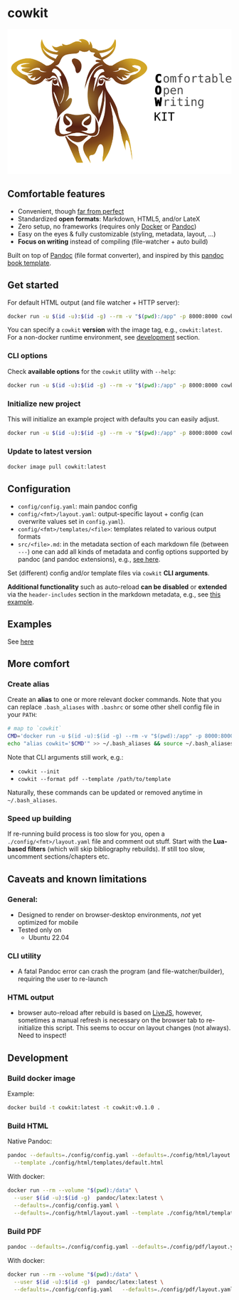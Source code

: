 # cowkit

![cowkit](./assets/img/cowkit_logo.svg)

## Comfortable features

- Convenient, though [far from perfect](#caveats-and-known-limitations)
- Standardized <b>open formats</b>: Markdown, HTML5, and/or LateX
- Zero setup, no frameworks (requires only [Docker](https://docs.docker.com/engine/install/) or [Pandoc](https://pandoc.org/))
- Easy on the eyes & fully customizable (styling, metadata, layout, ...)
- <b>Focus on writing</b> instead of compiling (file-watcher + auto build)

Built on top of [Pandoc](https://pandoc.org/) (file format converter), and inspired by this [pandoc book template](https://github.com/wikiti/pandoc-book-template).

## Get started

For default HTML output (and file watcher + HTTP server):

```sh
docker run -u $(id -u):$(id -g) --rm -v "$(pwd):/app" -p 8000:8000 cowkit
```

You can specify a `cowkit` <b>version</b> with the image tag, e.g., `cowkit:latest`.  For a non-docker runtime environment, see [development](#development)
section.

### CLI options

Check <b>available options</b> for the `cowkit` utility with `--help`:

```sh
docker run -u $(id -u):$(id -g) --rm -v "$(pwd):/app" -p 8000:8000 cowkit --help
```

### Initialize new project

This will initialize an example project with defaults you can easily adjust.

```sh
docker run -u $(id -u):$(id -g) --rm -v "$(pwd):/app" -p 8000:8000 cowkit --init
```

### Update to latest version

```sh
docker image pull cowkit:latest
```

## Configuration

- `config/config.yaml`: main pandoc config
- `config/<fmt>/layout.yaml`: output-specific layout + config (can overwrite values set in `config.yaml`).
- `config/<fmt>/templates/<file>`: templates related to various output formats
- `src/<file>.md`: in the metadata section of each markdown file (between `---`) one can add all kinds of metadata and config options supported by pandoc
   (and pandoc extensions), e.g., [see here](https://github.com/svbaelen/cowkit/blob/main/src/00_base.md?plain=1#L3).


Set (different) config and/or template files via `cowkit` <b>CLI arguments</b>.

<b>Additional functionality</b> such as auto-reload <b>can be disabled</b> or <b>extended</b> via the `header-includes` section in the markdown metadata, e.g., see [this example](https://github.com/svbaelen/cowkit/blob/main/src/00_base.md?plain=1#L41).

## Examples

See [here](./examples/README.md)

## More comfort

### Create alias

Create an <b>alias</b> to one or more relevant docker commands. Note that you can replace `.bash_aliases` with `.bashrc` or some other shell config file in your `PATH`:

```sh
# map to `cowkit`
CMD='docker run -u $(id -u):$(id -g) --rm -v "$(pwd):/app" -p 8000:8000 cowkit'
echo "alias cowkit='$CMD'" >> ~/.bash_aliases && source ~/.bash_aliases
```

Note that CLI arguments still work, e.g.:
 - `cowkit --init`
 - `cowkit --format pdf --template /path/to/template`

Naturally, these commands can be updated or removed anytime in `~/.bash_aliases`.

### Speed up building

If re-running build process is too slow for you, open a `./config/<fmt>/layout.yaml` file and comment out stuff. Start with the <b>Lua-based
filters</b> (which will skip bibliography rebuilds). If still too slow, uncomment sections/chapters etc.

## Caveats and known limitations

### General:

- Designed to render on browser-desktop environments, <i>not</i> yet optimized for mobile
- Tested only on
  - Ubuntu 22.04

### CLI utility

- A fatal Pandoc error can crash the program (and file-watcher/builder), requiring the user to re-launch

### HTML output

- browser auto-reload after rebuild is based on [LiveJS](https://livejs.com/), however, sometimes a manual refresh is necessary on the browser tab
  to re-initialize this script. This seems to occur on layout changes (not always). Need to inspect!

## Development

### Build docker image

Example:

```sh
docker build -t cowkit:latest -t cowkit:v0.1.0 .
```

### Build HTML

Native Pandoc:

```sh
pandoc --defaults=./config/config.yaml --defaults=./config/html/layout.yaml \
  --template ./config/html/templates/default.html
```

With docker:

```sh
docker run --rm --volume "$(pwd):/data" \
  --user $(id -u):$(id -g)  pandoc/latex:latest \
  --defaults=./config/config.yaml \
  --defaults=./config/html/layout.yaml --template ./config/html/templates/default.html
```

### Build PDF

```sh
pandoc --defaults=./config/config.yaml --defaults=./config/pdf/layout.yaml
```

With docker:

```sh
docker run --rm --volume "$(pwd):/data" \
  --user $(id -u):$(id -g)  pandoc/latex:latest \
  --defaults=./config/config.yaml   --defaults=./config/pdf/layout.yaml
```
